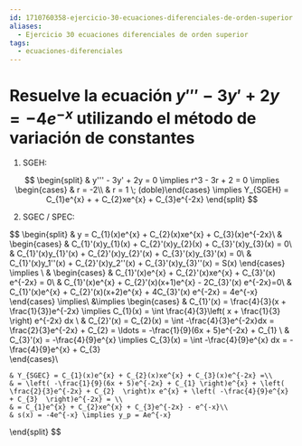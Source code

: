 ```yaml
---
id: 1710760358-ejercicio-30-ecuaciones-diferenciales-de-orden-superior
aliases:
  - Ejercicio 30 ecuaciones diferenciales de orden superior
tags:
  - ecuaciones-diferenciales
---
```


# Resuelve la ecuación $y''' - 3y' + 2y = -4e^{-x}$ utilizando el método de variación de constantes

1. SGEH:

$$
\begin{split}
    & y''' - 3y' + 2y = 0 \implies r^3  - 3r + 2 = 0 \implies \begin{cases} & r = -2\\ & r = 1 \; (doble)\end{cases} \implies Y_{SGEH} = C_{1}e^{x} + + C_{2}xe^{x} + C_{3}e^{-2x}
\end{split}
$$

2. SGEC / SPEC:

$$
\begin{split}
    & y = C_{1}(x)e^{x} + C_{2}(x)xe^{x} + C_{3}(x)e^{-2x}\\
    & \begin{cases}
        & C_{1}'(x)y_{1}(x) + C_{2}'(x)y_{2}(x) + C_{3}'(x)y_{3}(x) = 0\\
        & C_{1}'(x)y_{1}'(x) + C_{2}'(x)y_{2}'(x) + C_{3}'(x)y_{3}'(x) = 0\\
        & C_{1}'(x)y_1''(x) + C_{2}'(x)y_2''(x) + C_{3}'(x)y_{3}''(x) = S(x)
    \end{cases} \implies \\
    & \begin{cases}
        & C_{1}'(x)e^{x} + C_{2}'(x)xe^{x} + C_{3}'(x) e^{-2x} = 0\\
        & C_{1}'(x)e^{x} + C_{2}'(x)(x+1)e^{x} - 2C_{3}'(x) e^{-2x}=0\\
        & C_{1}'(x)e^{x} + C_{2}'(x)(x+2)e^{x} + 4C_{3}'(x) e^{-2x} = 4e^{-x}   
    \end{cases} \implies\\
    &\implies \begin{cases}
        & C_{1}'(x) = \frac{4}{3}(x + \frac{1}{3})e^{-2x} \implies C_{1}(x) = \int \frac{4}{3}\left( x + \frac{1}{3} \right) e^{-2x} dx  \\
        & C_{2}'(x) = C_{2}(x) = \int -\frac{4}{3}e^{-2x}dx = \frac{2}{3}e^{-2x} + C_{2} = \ldots = -\frac{1}{9}(6x + 5)e^{-2x} + C_{1}   \\
        & C_{3}'(x) = -\frac{4}{9}e^{x}  \implies C_{3}(x) = \int -\frac{4}{9}e^{x} dx = -\frac{4}{9}e^{x} + C_{3}  
    \end{cases}\\

    & Y_{SGEC} = C_{1}(x)e^{x} + C_{2}(x)xe^{x} + C_{3}(x)e^{-2x} =\\
    & = \left( -\frac{1}{9}(6x + 5)e^{-2x} + C_{1} \right)e^{x} + \left( \frac{2}{3}e^{-2x} + C_{2}  \right)x e^{x} + \left( -\frac{4}{9}e^{x} + C_{3}  \right)e^{-2x} = \\
    & = C_{1}e^{x} + C_{2}xe^{x} + C_{3}e^{-2x} - e^{-x}\\
    & s(x) = -4e^{-x} \implies y_p = Ae^{-x}  

\end{split}
$$

